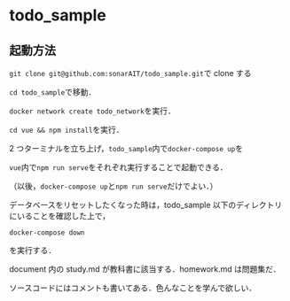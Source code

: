 # todo_sample

## 起動方法

`git clone git@github.com:sonarAIT/todo_sample.git`で clone する

`cd todo_sample`で移動．

`docker network create todo_network`を実行．

`cd vue && npm install`を実行．

2 つターミナルを立ち上げ，`todo_sample`内で`docker-compose up`を

`vue`内で`npm run serve`をそれぞれ実行することで起動できる．

（以後，`docker-compose up`と`npm run serve`だけでよい．）

データベースをリセットしたくなった時は，todo_sample 以下のディレクトリにいることを確認した上で，

```
docker-compose down
```

を実行する．

document 内の study.md が教科書に該当する．homework.md は問題集だ．

ソースコードにはコメントも書いてある．色んなことを学んで欲しい．
